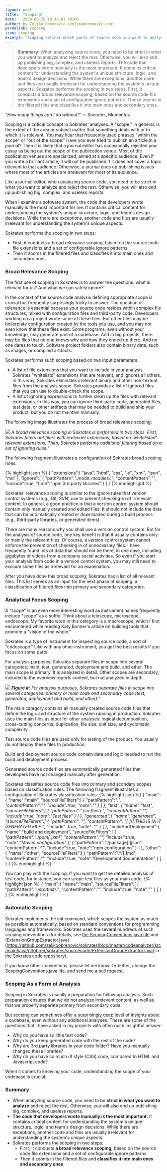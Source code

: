 ```yaml
---
layout: post
title:  "Scoping"
date:   2020-05-25 19:12:01 +0100
author: by Željko Obrenović (zeljkoobrenovic.com)
permalink: scoping
icon: scoping
excerpt: "Scoping defines which parts of source code you want to analyze in detail and which parts to ignore. The code that developers wrote manually is the most important. It contains critical content for understanding the system's unique structure, logic, and team's design decisions."
---
```


> **Summary**: When analyzing source code, you need to be strict in what you want to analyze and reject the rest. Otherwise, you will also end up publishing big, complex, and useless reports. The code that developers wrote manually is the most important. It contains critical content for understanding the system's unique structure, logic, and team's design decisions. While there are exceptions, another code and files are usually irrelevant for understanding the system's unique aspects. Sokrates performs the scoping in two steps. First, it conducts a broad relevance scoping, based on the source code file extensions and a set of configurable ignore patterns. Then it zooms in the filtered files and classifies it into main ones and secondary ones.

*“How many things can I do without!”*
― Socrates, Momentos

Scoping is a critical concept in Sokrates' analyses. A "scope," in general, is the extent of the area or subject matter that something deals with or to which it is relevant. You may hear that frequently used phrases "within the scope" or "out of the scope." Have you ever tried to publish an article in a journal? Then it is likely that a journal editor has occasionally rejected your essay as being out the scope of the publication venue. Most of the publication venues are specialized, aimed at a specific audience. Even if you write a brilliant article, it will not be published if it does not cover a topic relevant to that audience. Otherwise, a journal ends up publishing issues where most of the articles are irrelevant for most of its audience.

Like a journal editor, when analyzing source code, you need to be strict in what you want to analyze and reject the rest. Otherwise, you will also end up publishing big, complex, and useless reports.

When I examine a software system, the code that developers wrote manually is the most important for me. It contains critical content for understanding the system's unique structure, logic, and team's design decisions. While there are exceptions, another code and files are usually irrelevant for understanding the system's unique aspects.

Sokrates performs the scoping in two steps:

* First, it conducts a broad relevance scoping, based on the source code file extensions and a set of configurable ignore patterns.
* Then it zooms in the filtered files and classifies it into main ones and secondary ones.


### Broad Relevance Scoping

The first use of scoping in Sokrates is to answer the questions: what is relevant for us? And what we can safely ignore?

In the context of the source code analysis defining appropriate scope is crucial but frequently surprisingly tricky to answer. The question of relevance is essential because your source code resides within complex file structures, mixed with configuration files and third-party code. Developers working on a project wrote some of these files. But other files may be boilerplate configuration created by the tools you use, and you may not even know that these files exist. Some programs, even without your knowledge, may generate part of a codebase. And in big projects, there may be files that no one knows why and how they ended up there. And no one dares to touch. Software project folders also contain binary data, such as images, or compiled artifacts.

Sokrates performs such scoping based on two input parameters:

* A list of file extensions that you want to include in your analysis. Sokrates "whitelists" extensions that are relevant, and ignores all others. In this way, Sokrates eliminates irrelevant binary and other non-textual files from the analysis scope. Sokrates provides a list of ignored files that you can use to double-check the scope.
* A list of ignoring expressions to further clean up the files with relevant extensions. In this way, you can ignore third-party code, generated files, test data, or other artifacts that may be needed to build and ship your product, but you do not maintain manually.

The following image illustrates the process of broad relevance scoping:

![](assets/images/sokrates/scoping-broad.png)
*A broad relevance scoping in Sokrates is performed in two steps. First, Sokrates filters out filers with irrelevant extensions, based on 'whitelisted' relevant extensions. Then, Sokrates performs additional filtering based on a set of ignoring rules."*

The following fragment illustrates a configuration of Sokrates broad scoping rules:

{% highlight json %}
{
   "extensions":[
      "java",
      "html",
      "css",
      "js",
      "xml",
      "json",
      "md"
   ],
   "ignore":[
      {
         "pathPattern":".*/node_modules/.*",
         "contentPattern":"",
         "include":true,
         "note":"npm 3rd party libraries"
      }
   ]
}
{% endhighlight %}

Sokrates' relevance scoping is similar to the ignore rules that version control systems (e.g., Git, SVN) use to prevent checking-in of irrelevant content. In general, a good practice is that a version control system should contain only manually created and edited files. It should not include the data that can be automatically created or downloaded during a build process (e.g., third-party libraries, or generated items).

There are many reasons why you shall use a version control system. But for the analysis of source code, one key benefit is that it usually contains only or mainly the relevant files. Of course, a version control system cannot enforce the prevention of checking in of unnecessary files. I have frequently found lots of data that should not be there, in one case, including gigabytes of videos from a company social activities. So even if you start your analysis from code in a version control system, you may still need to exclude some files as irrelevant for an examination.

After you have done this broad scoping, Sokrates has a list of all relevant files. This list serves as an input for the next phase of scoping: a classification of filtered files into primary and secondary categories.


### Analytical Focus Scoping

A "scope" is an even more interesting word as instrument names frequently include "scope" as a suffix. Think about a telescope, microscope, endoscope. My favorite word in this category is a macroscope, which I first encountered while reading Katy Bonner's article on building tools that promote a "vision  of the whole."

Sokrates is a type of instrument for inspecting source code, a sort of "codoscope." Like with any other instrument, you get the best results if you focus on some parts.

For analysis purposes, Sokrates separate files in scope into several categories: main, test, generated, deployment and build, and other. The main scope is primary. It is analyzed in detail. Other scopes are secondary, included in the overview reports context, but not analyzed in depth.

![](assets/images/sokrates/scoping-classification.png)
***Figure #:** For analysis purposes, Sokrates separate files in scope into several categories: primary or main code and secondary code (test, generated, deployment and build, and other)."*

The main category contains all manually created source code files that define the logic and structure of the system running in production. Sokrates uses the main files as input for other analyses: logical decomposition, cross-cutting concerns, duplication, file size, unit size, and cyclomatic complexity.

Test source code files are used only for testing of the product. You usually do not deploy these files to production.

Build and deployment source code contain data and logic needed to run the build and deployment process.

Generated source code files are automatically generated files that developers have not changed manually after generation.

Sokrates classifies source code files into primary and scondary scopes based on classification rules. The following fragment illustrates a configuration of Sokrates classification rules:
{% highlight json %}
{
   "main":{
      "name":"main",
      "sourceFileFilters":[
         {
            "pathPattern":".*",
            "contentPattern":"",
            "include":true,
            "note":""
         }
      ]
   },
   "test":{
      "name":"test",
      "sourceFileFilters":[
         {
            "pathPattern":".*/src/test/.*",
            "contentPattern":"",
            "include":true,
            "note":"Test files"
         }
      ]
   },
   "generated":{
      "name":"generated",
      "sourceFileFilters":[
         {
            "pathPattern": "",
            "contentPattern": "[ ]*//.*THIS IS (A )?GENERATED FILE.*",
            "include": true,
            "note": ""
         }
      ]
   },
   "buildAndDeployment":{
      "name":"build and deployment",
      "sourceFileFilters":[
         {
            "pathPattern":".*/pom[.]xml",
            "contentPattern":"",
            "include":true,
            "note":"Maven configuration"
         },
         {
            "pathPattern":".*/package[.]json",
            "contentPattern":"",
            "include":true,
            "note":"npm configuration"
         }
      ]
   },
   "other":{
      "name":"other",
      "sourceFileFilters":[
         {
            "pathPattern":".*/[.]md",
            "contentPattern":"",
            "include":true,
            "note":"Development documentation"
         }
      ]
   }
}
{% endhighlight %}


You can play with the scoping. If you want to get the detailed analysis of test code, for instance, you can scope test files as your main code.
{% highlight json %}
{
   "main":{
      "name":"main",
      "sourceFileFilters":[
         {
            "pathPattern":".*/src/test/.*",
            "contentPattern":"",
            "include":true,
            "note":""
         }
      ]
   }
}
{% endhighlight %}

### Automatic Scoping

Sokrates implements the init command, which scopes the system as much as possible automatically, based on standard conventions for programming languages and frameworks. Sokrates uses the several hundreds of such scoping conventions (for details, see [the ScopingConventions.java file](https://github.com/zeljkoobrenovic/sokrates/blob/master/codeanalyzer/src/main/java/nl/obren/sokrates/sourcecode/scoping/ScopingConventions.java) and (ExtensionGroupExtractor.java)[https://github.com/zeljkoobrenovic/sokrates/blob/master/codeanalyzer/src/main/java/nl/obren/sokrates/sourcecode/ExtensionGroupExtractor.java] in the Sokrates code repository).

If you know other conventions, please let me know. Or better, change the ScopingConventions.java life, and send me a pull request.

### Scoping As a Form of Analysis

Scoping in Sokrates is usually a preparation for follow up analysis. Such preparation ensures that we do not analyze irrelevant content, as well as that we properly separate primary from secondary code.

But scoping can sometimes offer a surprisingly deep level of insights about a codebase, even without any additional analyses. These are some of the questions that I have asked in my projects with often quite insightful answer:

* Why do you have so little test code?
* Why do you keep generated code with the rest of the code?
* Why are 3rd party libraries in your code folder? Have you manually changed these libraries?
* Why do you have so much of style (CSS) code, compared to HTML and Javascript code?

When it comes to knowing your code, understanding the scope of your codebase is crucial.

### Summary

>
* When analyzing source code, you need to be **strict in what you want to analyze** and reject the rest. Otherwise, you will also end up publishing big, complex, and useless reports.
* **The code that developers wrote manually is the most important.** It contains critical content for understanding the system's unique structure, logic, and team's design decisions. While there are exceptions, another code and files are usually irrelevant for understanding the system's unique aspects.
* Sokrates performs the scoping in two steps:
  * First, it conducts **a broad relevance scoping**, based on the source code file extensions and a set of configurable ignore patterns.
  * Then it zooms in the filtered files and **classifies it into main ones and secondary ones**.
